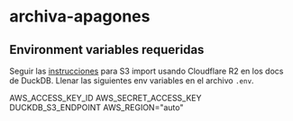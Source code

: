 # archiva-apagones

## Environment variables requeridas

Seguir las [instrucciones](https://duckdb.org/docs/guides/import/s3_import#cloudflare-r2) para S3 import usando Cloudflare R2 en los docs de DuckDB. Llenar las siguientes env variables en el archivo `.env`.

AWS_ACCESS_KEY_ID
AWS_SECRET_ACCESS_KEY
DUCKDB_S3_ENDPOINT
AWS_REGION="auto"